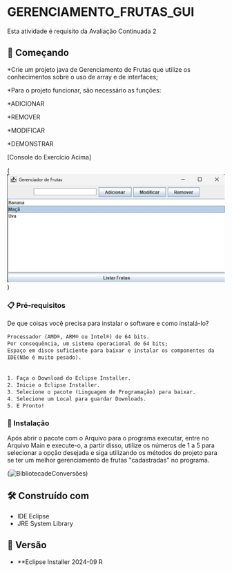 # GERENCIAMENTO_FRUTAS_GUI

Esta atividade é requisito da Avaliação Continuada 2

## 🚀 Começando


*Crie um projeto java de Gerenciamento de Frutas que utilize os conhecimentos sobre o uso de array e de interfaces;

*Para o projeto funcionar, são necessário as funções:

*ADICIONAR

*REMOVER

*MODIFICAR 

*DEMONSTRAR

[Console do Exercício Acima]

(![BibliotecadeConversões](InterfaceGUI.jpg))

### 📋 Pré-requisitos

De que coisas você precisa para instalar o software e como instalá-lo?

```
Processador (AMD®, ARM® ou Intel®) de 64 bits.
Por consequência, um sistema operacional de 64 bits;
Espaço em disco suficiente para baixar e instalar os componentes da IDE(Não é muito pesado).


1. Faça o Download do Eclipse Installer.
2. Inicie o Eclipse Installer.
3. Selecione o pacote (Linguagem de Programação) para baixar.
4. Selecione um Local para guardar Downloads.
5. E Pronto!

```

### 🔧 Instalação

Após abrir o pacote com o Arquivo para o programa executar, entre no Arquivo Main e execute-o, a partir disso, utilize os números de 1 a 5 para selecionar a opção desejada e siga utilizando os métodos do projeto para se ter um melhor gerenciamento de frutas "cadastradas" no programa.

(![BibliotecadeConversões](GerenciamentoFrutas2.png))


## 🛠️ Construído com

* IDE Eclipse
* JRE System Library

## 📌 Versão

* **Eclipse Installer 2024-09 R
  
